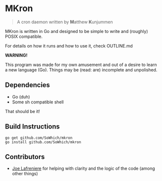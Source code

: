 MKron
=====

>A cron daemon written by **M**atthew **K**unjummen

MKron is written in Go and designed to be simple to write and (roughly)
POSIX compatible.

For details on how it runs and how to use it, check OUTLINE.md

**WARNING!**

This program was made for my own amusement and out of a desire to learn a new
language (Go). Things may be (read: are) incomplete and unpolished.

## Dependencies ##

- Go (duh)
- Some sh compatible shell

That should be it!

## Build Instructions ##

	go get github.com/SoWhich/mkron
	go install github.com/SoWhich/mkron

## Contributors ##

* [Joe Lafreniere](github.com/lafrenierejm) for helping with clarity and the
logic of the code (among other things)
